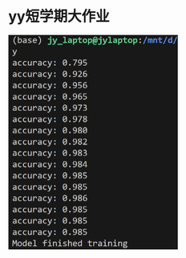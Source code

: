 # yy短学期大作业

<img src="./assets/image-20240701200548415.png" alt="image-20240701200548415" style="zoom:50%;" />